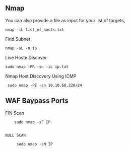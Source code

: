## Nmap
You can also provide a file as input for your list of targets,
  
    nmap -iL list_of_hosts.txt

Find Subnet

    nmap -sL -n ip
    
 Live Hoste Discover
 
    sudo nmap -PR -sn -iL ip.txt

 Nmap Host Discovery Using ICMP 
 
     sudo nmap -PE -sn 10.10.68.220/24


  ## WAF Baypass Ports
  
   FIN Scan
   
        sudo nmap -sF IP
        
        
    NULL SCAN 
    
         sudo nmap -sN IP
         
         
      
      
        
        
        
        
        
